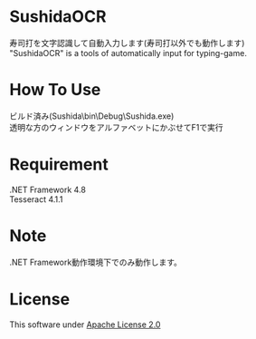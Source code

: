 # SushidaOCR
寿司打を文字認識して自動入力します(寿司打以外でも動作します)</br>
"SushidaOCR" is a tools of automatically input for typing-game.

# How To Use
ビルド済み(Sushida\bin\Debug\Sushida.exe)</br>
透明な方のウィンドウをアルファベットにかぶせてF1で実行

# Requirement
.NET Framework 4.8</br>
Tesseract 4.1.1

# Note
.NET Framework動作環境下でのみ動作します。

# License
This software under [Apache License 2.0](http://www.apache.org/licenses/LICENSE-2.0)
